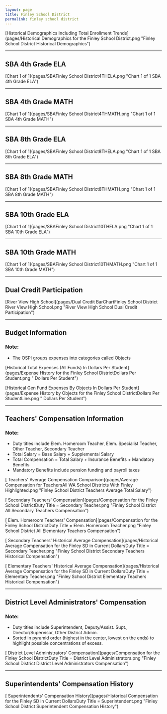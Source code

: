 ```yaml
---
layout: page
title: Finley School District
permalink: finley school district
---
```



[Historical Demographics Including Total Enrollment Trends](pages/Historical Demographics for the Finley School District.png "Finley School District Historical Demographics")

___

## SBA 4th Grade ELA

[Chart 1 of 1](pages/SBAFinley School District4THELA.png "Chart 1 of 1 SBA 4th Grade ELA")


___

## SBA 4th Grade MATH

[Chart 1 of 1](pages/SBAFinley School District4THMATH.png "Chart 1 of 1 SBA 4th Grade MATH")


___

## SBA 8th Grade ELA

[Chart 1 of 1](pages/SBAFinley School District8THELA.png "Chart 1 of 1 SBA 8th Grade ELA")


___

## SBA 8th Grade MATH

[Chart 1 of 1](pages/SBAFinley School District8THMATH.png "Chart 1 of 1 SBA 8th Grade MATH")


___

## SBA 10th Grade ELA

[Chart 1 of 1](pages/SBAFinley School District10THELA.png "Chart 1 of 1 SBA 10th Grade ELA")


___

## SBA 10th Grade MATH

[Chart 1 of 1](pages/SBAFinley School District10THMATH.png "Chart 1 of 1 SBA 10th Grade MATH")


___

## Dual Credit Participation

[River View High School](pages/Dual Credit BarChartFinley School District River View High School.png "River View High School Dual Credit Participation")


___

## Budget Information
### Note:
- The OSPI groups expenses into categories called Objects

[Historical Total Expenses (All Funds) In Dollars Per Student](pages/Expense History for the Finley School DistrictDollars Per Student.png " Dollars Per Student")

[Historical Gen Fund Expenses By Objects In Dollars Per Student](pages/Expense History by Objects for the Finley School DistrictDollars Per StudentLine.png " Dollars Per Student")


___

## Teachers' Compensation Information
### Note:
- Duty titles include Elem. Homeroom Teacher, Elem. Specialist Teacher, Other Teacher, Secondary Teacher
- Total Salary = Base Salary + Supplemental Salary
- Total Compensation = Total Salary + Insurance Benefits + Mandatory Benefits
- Mandatory Benefits include pension funding and payroll taxes

[ Teachers' Average Compensation Comparison](pages/Average Compensation for TeachersAll WA School Districts With Finley Highlighted.png "Finley School District Teachers Average Total Salary")

[ Secondary Teachers' Compensation](pages/Compensation for the Finley School DistrictDuty Title = Secondary Teacher.png "Finley School District All Secondary Teachers Compensation")

[ Elem. Homeroom Teachers' Compensation](pages/Compensation for the Finley School DistrictDuty Title = Elem. Homeroom Teacher.png "Finley School District All Elementary Teachers Compensation")

[ Secondary Teachers' Historical Average Compensation](pages/Historical Average Compensation for the Finley SD in Current DollarsDuty Title = Secondary Teacher.png "Finley School District Secondary Teachers Historical Compensation")

[ Elementary Teachers' Historical Average Compensation](pages/Historical Average Compensation for the Finley SD in Current DollarsDuty Title = Elementary Teacher.png "Finley School District Elementary Teachers Historical Compensation")


___

## District Level Administrators' Compensation

### Note:
- Duty titles include Superintendent, Deputy/Assist. Supt., Director/Supervisor, Other District Admin.
- Sorted in pyramid order (highest in the center, lowest on the ends) to highlight possible concentrations of excess.

[ District Level Administrators' Compensation](pages/Compensation for the Finley School DistrictDuty Title = District Level Administrators.png "Finley School District District Level Administrators Compensation")


___

## Superintendents' Compensation History

[ Superintendents' Compensation History](pages/Historical Compensation for the Finley SD in Current DollarsDuty Title = Superintendent.png "Finley School District Superintendent Compensation History")

